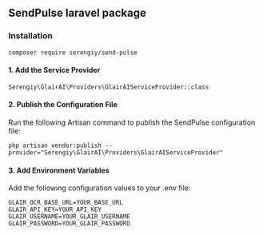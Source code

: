 ## SendPulse laravel package

### Installation

```
composer require serengiy/send-pulse
```

#### 1.	Add the Service Provider
```
Serengiy\GlairAI\Providers\GlairAIServiceProvider::class
```
#### 2.	Publish the Configuration File
Run the following Artisan command to publish the SendPulse configuration file:
```
php artisan vendor:publish --provider="Serengiy\GlairAI\Providers\GlairAIServiceProvider"
```

#### 3.	Add Environment Variables
Add the following configuration values to your .env file:

```dotenv
GLAIR_OCR_BASE_URL=YOUR_BASE_URL
GLAIR_API_KEY=YOUR_API_KEY
GLAIR_USERNAME=YOUR_GLAIR_USERNAME
GLAIR_PASSWORD=YOUR_GLAIR_PASSWORD
```
